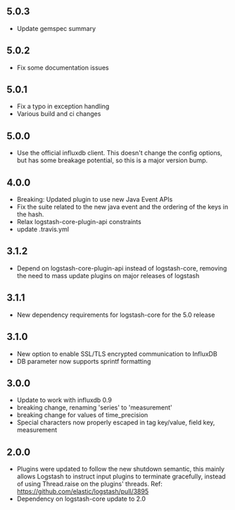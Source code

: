 ## 5.0.3
  - Update gemspec summary

## 5.0.2
  - Fix some documentation issues
  
## 5.0.1
  - Fix a typo in exception handling 
  - Various build and ci changes

## 5.0.0 
 - Use the official influxdb client. This doesn't change the config options, but has some
   breakage potential, so this is a major version bump.

## 4.0.0
 - Breaking: Updated plugin to use new Java Event APIs
 - Fix the suite related to the new java event and the ordering of the keys in the hash.
 - Relax logstash-core-plugin-api constraints
 - update .travis.yml

## 3.1.2
 - Depend on logstash-core-plugin-api instead of logstash-core, removing the need to mass update plugins on major releases of logstash

## 3.1.1
 - New dependency requirements for logstash-core for the 5.0 release

## 3.1.0
 - New option to enable SSL/TLS encrypted communication to InfluxDB
 - DB parameter now supports sprintf formatting

## 3.0.0
 - Update to work with influxdb 0.9
 - breaking change, renaming 'series' to 'measurement'
 - breaking change for values of time_precision
 - Special characters now properly escaped in tag key/value, field key, measurement

## 2.0.0
 - Plugins were updated to follow the new shutdown semantic, this mainly allows Logstash to instruct input plugins to terminate gracefully, 
   instead of using Thread.raise on the plugins' threads. Ref: https://github.com/elastic/logstash/pull/3895
 - Dependency on logstash-core update to 2.0

